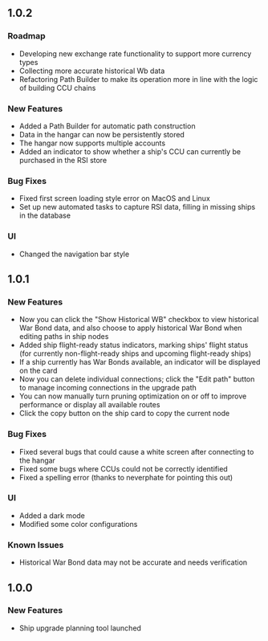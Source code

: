 ## 1.0.2

### Roadmap

- Developing new exchange rate functionality to support more currency types
- Collecting more accurate historical Wb data
- Refactoring Path Builder to make its operation more in line with the logic of building CCU chains

### New Features

- Added a Path Builder for automatic path construction
- Data in the hangar can now be persistently stored
- The hangar now supports multiple accounts
- Added an indicator to show whether a ship's CCU can currently be purchased in the RSI store

### Bug Fixes

- Fixed first screen loading style error on MacOS and Linux
- Set up new automated tasks to capture RSI data, filling in missing ships in the database

### UI

- Changed the navigation bar style

## 1.0.1

### New Features

- Now you can click the "Show Historical WB" checkbox to view historical War Bond data, and also choose to apply historical War Bond when editing paths in ship nodes
- Added ship flight-ready status indicators, marking ships' flight status (for currently non-flight-ready ships and upcoming flight-ready ships)
- If a ship currently has War Bonds available, an indicator will be displayed on the card
- Now you can delete individual connections; click the "Edit path" button to manage incoming connections in the upgrade path
- You can now manually turn pruning optimization on or off to improve performance or display all available routes
- Click the copy button on the ship card to copy the current node

### Bug Fixes

- Fixed several bugs that could cause a white screen after connecting to the hangar
- Fixed some bugs where CCUs could not be correctly identified
- Fixed a spelling error (thanks to neverphate for pointing this out)

### UI

- Added a dark mode
- Modified some color configurations

### Known Issues

- Historical War Bond data may not be accurate and needs verification

## 1.0.0

### New Features

- Ship upgrade planning tool launched
